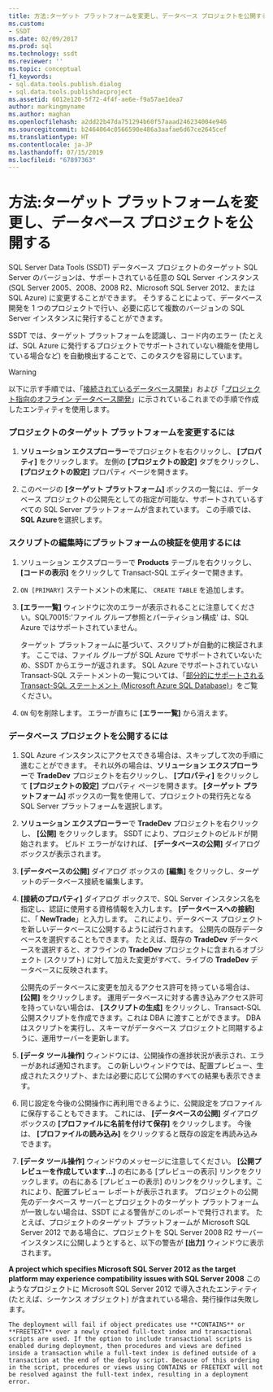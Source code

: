 ```yaml
---
title: 方法:ターゲット プラットフォームを変更し、データベース プロジェクトを公開する | Microsoft Docs
ms.custom:
- SSDT
ms.date: 02/09/2017
ms.prod: sql
ms.technology: ssdt
ms.reviewer: ''
ms.topic: conceptual
f1_keywords:
- sql.data.tools.publish.dialog
- sql.data.tools.publishdacproject
ms.assetid: 6012e120-5f72-4f4f-ae6e-f9a57ae1dea7
author: markingmyname
ms.author: maghan
ms.openlocfilehash: a2dd22b47da751294b60f57aaad246234004e946
ms.sourcegitcommit: b2464064c0566590e486a3aafae6d67ce2645cef
ms.translationtype: HT
ms.contentlocale: ja-JP
ms.lasthandoff: 07/15/2019
ms.locfileid: "67897363"
---
```

# <a name="how-to-change-target-platform-and-publish-a-database-project"></a>方法:ターゲット プラットフォームを変更し、データベース プロジェクトを公開する
SQL Server Data Tools (SSDT) データベース プロジェクトのターゲット SQL Server のバージョンは、サポートされている任意の SQL Server インスタンス (SQL Server 2005、2008、2008 R2、Microsoft SQL Server 2012、または SQL Azure) に変更することができます。 そうすることによって、データベース開発を 1 つのプロジェクトで行い、必要に応じて複数のバージョンの SQL Server インスタンスに発行することができます。  
  
SSDT では、ターゲット プラットフォームを認識し、コード内のエラー (たとえば、SQL Azure に発行するプロジェクトでサポートされていない機能を使用している場合など) を自動検出することで、このタスクを容易にしています。  
  
> [!WARNING]  
> 以下に示す手順では、「[接続されているデータベース開発](../ssdt/connected-database-development.md)」および「[プロジェクト指向のオフライン データベース開発](../ssdt/project-oriented-offline-database-development.md)」に示されているこれまでの手順で作成したエンティティを使用します。  
  
### <a name="to-change-a-projects-target-platform"></a>プロジェクトのターゲット プラットフォームを変更するには  
  
1.  **ソリューション エクスプローラー**でプロジェクトを右クリックし、 **[プロパティ]** をクリックします。 左側の **[プロジェクトの設定]** タブをクリックし、 **[プロジェクトの設定]** プロパティ ページを開きます。  
  
2.  このページの **[ターゲット プラットフォーム]** ボックスの一覧には、データベース プロジェクトの公開先としての指定が可能な、サポートされているすべての SQL Server プラットフォームが含まれています。 この手順では、 **SQL Azure**を選択します。  
  
### <a name="to-use-platform-validation-when-editing-scripts"></a>スクリプトの編集時にプラットフォームの検証を使用するには  
  
1.  ソリューション エクスプローラーで **Products** テーブルを右クリックし、 **[コードの表示]** をクリックして Transact\-SQL エディターで開きます。  
  
2.  `ON [PRIMARY]` ステートメントの末尾に、 `CREATE TABLE` を追加します。  
  
3.  **[エラー一覧]** ウィンドウに次のエラーが表示されることに注意してください。SQL70015:'ファイル グループ参照とパーティション構成' は、SQL Azure ではサポートされていません。  
  
    ターゲット プラットフォームに基づいて、スクリプトが自動的に検証されます。 ここでは、ファイル グループが SQL Azure でサポートされていないため、SSDT からエラーが返されます。 SQL Azure でサポートされていない Transact\-SQL ステートメントの一覧については、「[部分的にサポートされる Transact-SQL ステートメント (Microsoft Azure SQL Database)](https://msdn.microsoft.com/library/ee336267.aspx)」をご覧ください。  
  
4.  `ON` 句を削除します。 エラーが直ちに **[エラー一覧]** から消えます。  
  
### <a name="to-publish-a-database-project"></a>データベース プロジェクトを公開するには  
  
1.  SQL Azure インスタンスにアクセスできる場合は、スキップして次の手順に進むことができます。 それ以外の場合は、**ソリューション エクスプローラー**で **TradeDev** プロジェクトを右クリックし、 **[プロパティ]** をクリックして **[プロジェクトの設定]** プロパティ ページを開きます。 **[ターゲット プラットフォーム]** ボックスの一覧を使用して、プロジェクトの発行先となる SQL Server プラットフォームを選択します。  
  
2.  **ソリューション エクスプローラー**で **TradeDev** プロジェクトを右クリックし、 **[公開]** をクリックします。 SSDT により、プロジェクトのビルドが開始されます。 ビルド エラーがなければ、 **[データベースの公開]** ダイアログ ボックスが表示されます。  
  
3.  **[データベースの公開]** ダイアログ ボックスの **[編集]** をクリックし、ターゲットのデータベース接続を編集します。  
  
4.  **[接続のプロパティ]** ダイアログ ボックスで、SQL Server インスタンス名を指定し、認証に使用する資格情報を入力します。 **[データベースへの接続]** に、「 **NewTrade**」と入力します。 これにより、データベース プロジェクトを新しいデータベースに公開するように試行されます。 公開先の既存データベースを選択することもできます。 たとえば、既存の **TradeDev** データベースを選択すると、オフラインの **TradeDev** プロジェクトに含まれるオブジェクト (スクリプト) に対して加えた変更がすべて、ライブの **TradeDev** データベースに反映されます。  
  
    公開先のデータベースに変更を加えるアクセス許可を持っている場合は、 **[公開]** をクリックします。 運用データベースに対する書き込みアクセス許可を持っていない場合は、 **[スクリプトの生成]** をクリックし、Transact\-SQL 公開スクリプトを作成できます。これは DBA に渡すことができます。 DBA はスクリプトを実行し、スキーマがデータベース プロジェクトと同期するように、運用サーバーを更新します。  
  
5.  **[データ ツール操作]**  ウィンドウには、公開操作の進捗状況が表示され、エラーがあれば通知されます。 この新しいウィンドウでは、配置プレビュー、生成されたスクリプト、または必要に応じて公開のすべての結果も表示できます。  
  
6.  同じ設定を今後の公開操作に再利用できるように、公開設定をプロファイルに保存することもできます。 これには、 **[データベースの公開]** ダイアログ ボックスの **[プロファイルに名前を付けて保存]** をクリックします。 今後は、 **[プロファイルの読み込み]** をクリックすると既存の設定を再読み込みできます。  
  
7.  **[データ ツール操作]** ウィンドウのメッセージに注意してください。 **[公開プレビューを作成しています...]** の右にある [プレビューの表示] リンクをクリックします。の右にある [プレビューの表示] のリンクをクリックします。これにより、配置プレビュー レポートが表示されます。 プロジェクトの公開先のデータベース サーバーとプロジェクトのターゲット プラットフォームが一致しない場合は、SSDT による警告がこのレポートで発行されます。  たとえば、プロジェクトのターゲット プラットフォームが Microsoft SQL Server 2012 である場合に、プロジェクトを SQL Server 2008 R2 サーバー インスタンスに公開しようとすると、以下の警告が **[出力]** ウィンドウに表示されます。  
  
**A project which specifies Microsoft SQL Server 2012 as the target platform may experience compatibility issues with SQL Server 2008**    このようなプロジェクトに Microsoft SQL Server 2012 で導入されたエンティティ (たとえば、シーケンス オブジェクト) が含まれている場合、発行操作は失敗します。  
  
    The deployment will fail if object predicates use **CONTAINS** or **FREETEXT** over a newly created full-text index and transactional scripts are used. If the option to include transactional scripts is enabled during deployment, then procedures and views are defined inside a transaction while a full-text index is defined outside of a transaction at the end of the deploy script. Because of this ordering in the script, procedures or views using CONTAINS or FREETEXT will not be resolved against the full-text index, resulting in a deployment error.  
  
